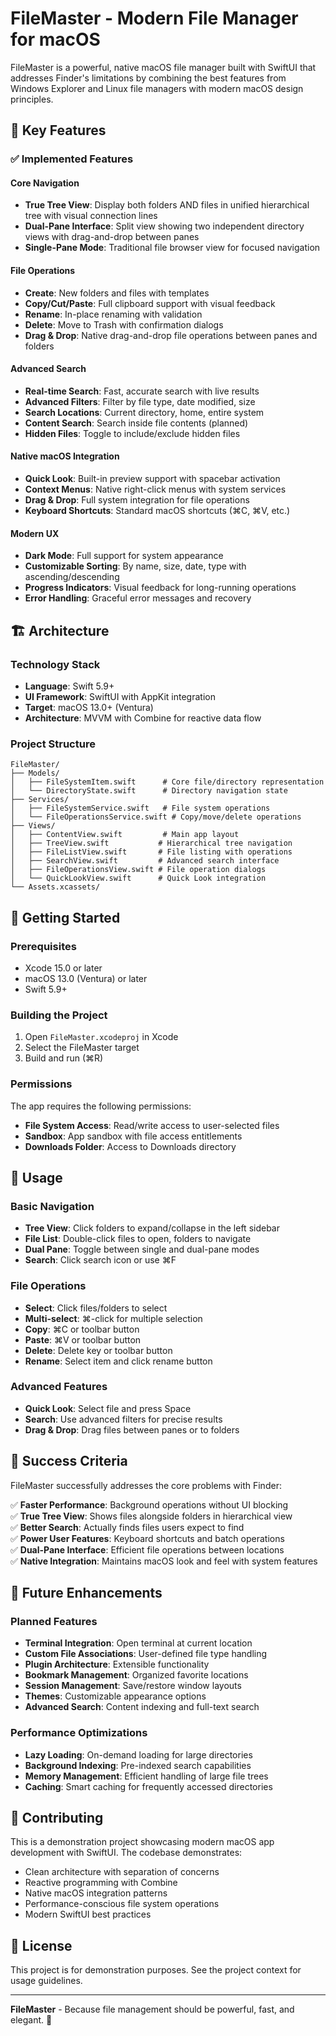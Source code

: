 # FileMaster - Modern File Manager for macOS

FileMaster is a powerful, native macOS file manager built with SwiftUI that addresses Finder's limitations by combining the best features from Windows Explorer and Linux file managers with modern macOS design principles.

## 🎯 Key Features

### ✅ Implemented Features

#### Core Navigation
- **True Tree View**: Display both folders AND files in unified hierarchical tree with visual connection lines
- **Dual-Pane Interface**: Split view showing two independent directory views with drag-and-drop between panes
- **Single-Pane Mode**: Traditional file browser view for focused navigation

#### File Operations
- **Create**: New folders and files with templates
- **Copy/Cut/Paste**: Full clipboard support with visual feedback
- **Rename**: In-place renaming with validation
- **Delete**: Move to Trash with confirmation dialogs
- **Drag & Drop**: Native drag-and-drop file operations between panes and folders

#### Advanced Search
- **Real-time Search**: Fast, accurate search with live results
- **Advanced Filters**: Filter by file type, date modified, size
- **Search Locations**: Current directory, home, entire system
- **Content Search**: Search inside file contents (planned)
- **Hidden Files**: Toggle to include/exclude hidden files

#### Native macOS Integration
- **Quick Look**: Built-in preview support with spacebar activation
- **Context Menus**: Native right-click menus with system services
- **Drag & Drop**: Full system integration for file operations
- **Keyboard Shortcuts**: Standard macOS shortcuts (⌘C, ⌘V, etc.)

#### Modern UX
- **Dark Mode**: Full support for system appearance
- **Customizable Sorting**: By name, size, date, type with ascending/descending
- **Progress Indicators**: Visual feedback for long-running operations
- **Error Handling**: Graceful error messages and recovery

## 🏗️ Architecture

### Technology Stack
- **Language**: Swift 5.9+
- **UI Framework**: SwiftUI with AppKit integration
- **Target**: macOS 13.0+ (Ventura)
- **Architecture**: MVVM with Combine for reactive data flow

### Project Structure
```
FileMaster/
├── Models/
│   ├── FileSystemItem.swift      # Core file/directory representation
│   └── DirectoryState.swift      # Directory navigation state
├── Services/
│   ├── FileSystemService.swift   # File system operations
│   └── FileOperationsService.swift # Copy/move/delete operations
├── Views/
│   ├── ContentView.swift         # Main app layout
│   ├── TreeView.swift           # Hierarchical tree navigation
│   ├── FileListView.swift       # File listing with operations
│   ├── SearchView.swift         # Advanced search interface
│   ├── FileOperationsView.swift # File operation dialogs
│   └── QuickLookView.swift      # Quick Look integration
└── Assets.xcassets/
```

## 🚀 Getting Started

### Prerequisites
- Xcode 15.0 or later
- macOS 13.0 (Ventura) or later
- Swift 5.9+

### Building the Project
1. Open `FileMaster.xcodeproj` in Xcode
2. Select the FileMaster target
3. Build and run (⌘R)

### Permissions
The app requires the following permissions:
- **File System Access**: Read/write access to user-selected files
- **Sandbox**: App sandbox with file access entitlements
- **Downloads Folder**: Access to Downloads directory

## 📖 Usage

### Basic Navigation
- **Tree View**: Click folders to expand/collapse in the left sidebar
- **File List**: Double-click files to open, folders to navigate
- **Dual Pane**: Toggle between single and dual-pane modes
- **Search**: Click search icon or use ⌘F

### File Operations
- **Select**: Click files/folders to select
- **Multi-select**: ⌘-click for multiple selection
- **Copy**: ⌘C or toolbar button
- **Paste**: ⌘V or toolbar button
- **Delete**: Delete key or toolbar button
- **Rename**: Select item and click rename button

### Advanced Features
- **Quick Look**: Select file and press Space
- **Search**: Use advanced filters for precise results
- **Drag & Drop**: Drag files between panes or to folders

## 🎯 Success Criteria

FileMaster successfully addresses the core problems with Finder:

✅ **Faster Performance**: Background operations without UI blocking  
✅ **True Tree View**: Shows files alongside folders in hierarchical view  
✅ **Better Search**: Actually finds files users expect to find  
✅ **Power User Features**: Keyboard shortcuts and batch operations  
✅ **Dual-Pane Interface**: Efficient file operations between locations  
✅ **Native Integration**: Maintains macOS look and feel with system features  

## 🔮 Future Enhancements

### Planned Features
- **Terminal Integration**: Open terminal at current location
- **Custom File Associations**: User-defined file type handling
- **Plugin Architecture**: Extensible functionality
- **Bookmark Management**: Organized favorite locations
- **Session Management**: Save/restore window layouts
- **Themes**: Customizable appearance options
- **Advanced Search**: Content indexing and full-text search

### Performance Optimizations
- **Lazy Loading**: On-demand loading for large directories
- **Background Indexing**: Pre-indexed search capabilities
- **Memory Management**: Efficient handling of large file trees
- **Caching**: Smart caching for frequently accessed directories

## 🤝 Contributing

This is a demonstration project showcasing modern macOS app development with SwiftUI. The codebase demonstrates:

- Clean architecture with separation of concerns
- Reactive programming with Combine
- Native macOS integration patterns
- Performance-conscious file system operations
- Modern SwiftUI best practices

## 📄 License

This project is for demonstration purposes. See the project context for usage guidelines.

---

**FileMaster** - Because file management should be powerful, fast, and elegant. 🚀